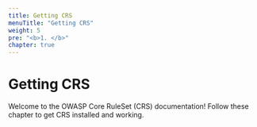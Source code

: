 ```yaml
---
title: Getting CRS
menuTitle: "Getting CRS"
weight: 5
pre: "<b>1. </b>"
chapter: true
---
```


# Getting CRS

Welcome to the OWASP Core RuleSet (CRS) documentation!
Follow these chapter to get CRS installed and working.
